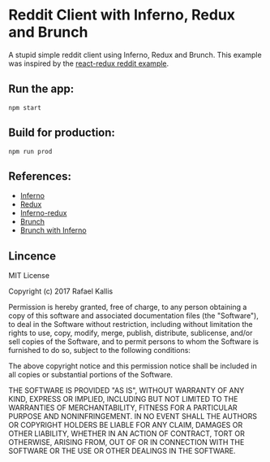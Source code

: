 # Reddit Client with Inferno, Redux and Brunch

A stupid simple reddit client using Inferno, Redux and Brunch. This example was inspired by the [react-redux reddit example](http://redux.js.org/docs/advanced/ExampleRedditAPI.html).

## Run the app:

```
npm start
```

## Build for production:

```
npm run prod
```

## References:

* [Inferno](https://infernojs.org)
* [Redux](http://redux.js.org)
* [Inferno-redux](https://infernojs.org/docs/api/inferno-redux)
* [Brunch](http://brunch.io)
* [Brunch with Inferno](https://github.com/infernojs/brunch-with-inferno)

## Lincence

MIT License

Copyright (c) 2017 Rafael Kallis

Permission is hereby granted, free of charge, to any person obtaining a copy
of this software and associated documentation files (the "Software"), to deal
in the Software without restriction, including without limitation the rights
to use, copy, modify, merge, publish, distribute, sublicense, and/or sell
copies of the Software, and to permit persons to whom the Software is
furnished to do so, subject to the following conditions:

The above copyright notice and this permission notice shall be included in all
copies or substantial portions of the Software.

THE SOFTWARE IS PROVIDED "AS IS", WITHOUT WARRANTY OF ANY KIND, EXPRESS OR
IMPLIED, INCLUDING BUT NOT LIMITED TO THE WARRANTIES OF MERCHANTABILITY,
FITNESS FOR A PARTICULAR PURPOSE AND NONINFRINGEMENT. IN NO EVENT SHALL THE
AUTHORS OR COPYRIGHT HOLDERS BE LIABLE FOR ANY CLAIM, DAMAGES OR OTHER
LIABILITY, WHETHER IN AN ACTION OF CONTRACT, TORT OR OTHERWISE, ARISING FROM,
OUT OF OR IN CONNECTION WITH THE SOFTWARE OR THE USE OR OTHER DEALINGS IN THE
SOFTWARE.
